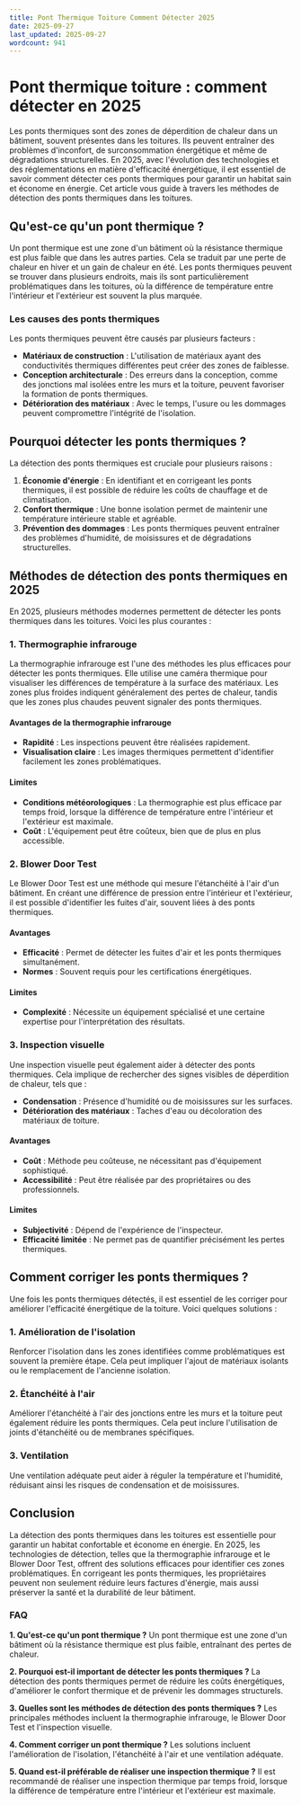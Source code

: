 ```yaml
---
title: Pont Thermique Toiture Comment Détecter 2025
date: 2025-09-27
last_updated: 2025-09-27
wordcount: 941
---
```


# Pont thermique toiture : comment détecter en 2025

Les ponts thermiques sont des zones de déperdition de chaleur dans un bâtiment, souvent présentes dans les toitures. Ils peuvent entraîner des problèmes d'inconfort, de surconsommation énergétique et même de dégradations structurelles. En 2025, avec l'évolution des technologies et des réglementations en matière d'efficacité énergétique, il est essentiel de savoir comment détecter ces ponts thermiques pour garantir un habitat sain et économe en énergie. Cet article vous guide à travers les méthodes de détection des ponts thermiques dans les toitures.

## Qu'est-ce qu'un pont thermique ?

Un pont thermique est une zone d'un bâtiment où la résistance thermique est plus faible que dans les autres parties. Cela se traduit par une perte de chaleur en hiver et un gain de chaleur en été. Les ponts thermiques peuvent se trouver dans plusieurs endroits, mais ils sont particulièrement problématiques dans les toitures, où la différence de température entre l'intérieur et l'extérieur est souvent la plus marquée.

### Les causes des ponts thermiques

Les ponts thermiques peuvent être causés par plusieurs facteurs :

- **Matériaux de construction** : L'utilisation de matériaux ayant des conductivités thermiques différentes peut créer des zones de faiblesse.
- **Conception architecturale** : Des erreurs dans la conception, comme des jonctions mal isolées entre les murs et la toiture, peuvent favoriser la formation de ponts thermiques.
- **Détérioration des matériaux** : Avec le temps, l'usure ou les dommages peuvent compromettre l'intégrité de l'isolation.

## Pourquoi détecter les ponts thermiques ?

La détection des ponts thermiques est cruciale pour plusieurs raisons :

1. **Économie d'énergie** : En identifiant et en corrigeant les ponts thermiques, il est possible de réduire les coûts de chauffage et de climatisation.
2. **Confort thermique** : Une bonne isolation permet de maintenir une température intérieure stable et agréable.
3. **Prévention des dommages** : Les ponts thermiques peuvent entraîner des problèmes d'humidité, de moisissures et de dégradations structurelles.

## Méthodes de détection des ponts thermiques en 2025

En 2025, plusieurs méthodes modernes permettent de détecter les ponts thermiques dans les toitures. Voici les plus courantes :

### 1. Thermographie infrarouge

La thermographie infrarouge est l'une des méthodes les plus efficaces pour détecter les ponts thermiques. Elle utilise une caméra thermique pour visualiser les différences de température à la surface des matériaux. Les zones plus froides indiquent généralement des pertes de chaleur, tandis que les zones plus chaudes peuvent signaler des ponts thermiques.

#### Avantages de la thermographie infrarouge

- **Rapidité** : Les inspections peuvent être réalisées rapidement.
- **Visualisation claire** : Les images thermiques permettent d'identifier facilement les zones problématiques.

#### Limites

- **Conditions météorologiques** : La thermographie est plus efficace par temps froid, lorsque la différence de température entre l'intérieur et l'extérieur est maximale.
- **Coût** : L'équipement peut être coûteux, bien que de plus en plus accessible.

### 2. Blower Door Test

Le Blower Door Test est une méthode qui mesure l'étanchéité à l'air d'un bâtiment. En créant une différence de pression entre l'intérieur et l'extérieur, il est possible d'identifier les fuites d'air, souvent liées à des ponts thermiques.

#### Avantages

- **Efficacité** : Permet de détecter les fuites d'air et les ponts thermiques simultanément.
- **Normes** : Souvent requis pour les certifications énergétiques.

#### Limites

- **Complexité** : Nécessite un équipement spécialisé et une certaine expertise pour l'interprétation des résultats.

### 3. Inspection visuelle

Une inspection visuelle peut également aider à détecter des ponts thermiques. Cela implique de rechercher des signes visibles de déperdition de chaleur, tels que :

- **Condensation** : Présence d'humidité ou de moisissures sur les surfaces.
- **Détérioration des matériaux** : Taches d'eau ou décoloration des matériaux de toiture.

#### Avantages

- **Coût** : Méthode peu coûteuse, ne nécessitant pas d'équipement sophistiqué.
- **Accessibilité** : Peut être réalisée par des propriétaires ou des professionnels.

#### Limites

- **Subjectivité** : Dépend de l'expérience de l'inspecteur.
- **Efficacité limitée** : Ne permet pas de quantifier précisément les pertes thermiques.

## Comment corriger les ponts thermiques ?

Une fois les ponts thermiques détectés, il est essentiel de les corriger pour améliorer l'efficacité énergétique de la toiture. Voici quelques solutions :

### 1. Amélioration de l'isolation

Renforcer l'isolation dans les zones identifiées comme problématiques est souvent la première étape. Cela peut impliquer l'ajout de matériaux isolants ou le remplacement de l'ancienne isolation.

### 2. Étanchéité à l'air

Améliorer l'étanchéité à l'air des jonctions entre les murs et la toiture peut également réduire les ponts thermiques. Cela peut inclure l'utilisation de joints d'étanchéité ou de membranes spécifiques.

### 3. Ventilation

Une ventilation adéquate peut aider à réguler la température et l'humidité, réduisant ainsi les risques de condensation et de moisissures.

## Conclusion

La détection des ponts thermiques dans les toitures est essentielle pour garantir un habitat confortable et économe en énergie. En 2025, les technologies de détection, telles que la thermographie infrarouge et le Blower Door Test, offrent des solutions efficaces pour identifier ces zones problématiques. En corrigeant les ponts thermiques, les propriétaires peuvent non seulement réduire leurs factures d'énergie, mais aussi préserver la santé et la durabilité de leur bâtiment.

### FAQ

**1. Qu'est-ce qu'un pont thermique ?**
Un pont thermique est une zone d'un bâtiment où la résistance thermique est plus faible, entraînant des pertes de chaleur.

**2. Pourquoi est-il important de détecter les ponts thermiques ?**
La détection des ponts thermiques permet de réduire les coûts énergétiques, d'améliorer le confort thermique et de prévenir les dommages structurels.

**3. Quelles sont les méthodes de détection des ponts thermiques ?**
Les principales méthodes incluent la thermographie infrarouge, le Blower Door Test et l'inspection visuelle.

**4. Comment corriger un pont thermique ?**
Les solutions incluent l'amélioration de l'isolation, l'étanchéité à l'air et une ventilation adéquate.

**5. Quand est-il préférable de réaliser une inspection thermique ?**
Il est recommandé de réaliser une inspection thermique par temps froid, lorsque la différence de température entre l'intérieur et l'extérieur est maximale.